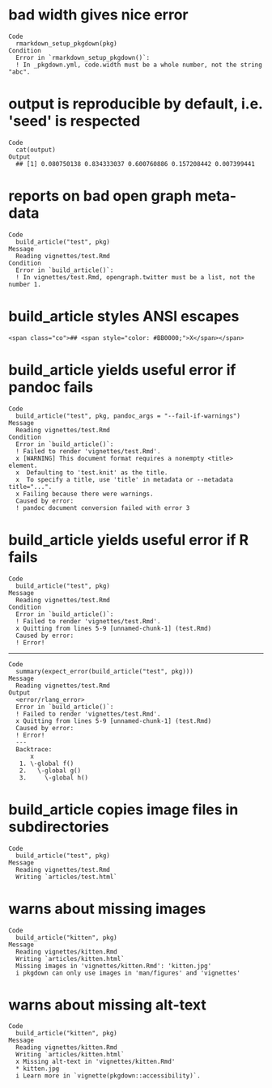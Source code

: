 # bad width gives nice error

    Code
      rmarkdown_setup_pkgdown(pkg)
    Condition
      Error in `rmarkdown_setup_pkgdown()`:
      ! In _pkgdown.yml, code.width must be a whole number, not the string "abc".

# output is reproducible by default, i.e. 'seed' is respected

    Code
      cat(output)
    Output
      ## [1] 0.080750138 0.834333037 0.600760886 0.157208442 0.007399441

# reports on bad open graph meta-data

    Code
      build_article("test", pkg)
    Message
      Reading vignettes/test.Rmd
    Condition
      Error in `build_article()`:
      ! In vignettes/test.Rmd, opengraph.twitter must be a list, not the number 1.

# build_article styles ANSI escapes

    <span class="co">## <span style="color: #BB0000;">X</span></span>

# build_article yields useful error if pandoc fails

    Code
      build_article("test", pkg, pandoc_args = "--fail-if-warnings")
    Message
      Reading vignettes/test.Rmd
    Condition
      Error in `build_article()`:
      ! Failed to render 'vignettes/test.Rmd'.
      x [WARNING] This document format requires a nonempty <title> element.
      x  Defaulting to 'test.knit' as the title.
      x  To specify a title, use 'title' in metadata or --metadata title="...".
      x Failing because there were warnings.
      Caused by error:
      ! pandoc document conversion failed with error 3

# build_article yields useful error if R fails

    Code
      build_article("test", pkg)
    Message
      Reading vignettes/test.Rmd
    Condition
      Error in `build_article()`:
      ! Failed to render 'vignettes/test.Rmd'.
      x Quitting from lines 5-9 [unnamed-chunk-1] (test.Rmd)
      Caused by error:
      ! Error!

---

    Code
      summary(expect_error(build_article("test", pkg)))
    Message
      Reading vignettes/test.Rmd
    Output
      <error/rlang_error>
      Error in `build_article()`:
      ! Failed to render 'vignettes/test.Rmd'.
      x Quitting from lines 5-9 [unnamed-chunk-1] (test.Rmd)
      Caused by error:
      ! Error!
      ---
      Backtrace:
          x
       1. \-global f()
       2.   \-global g()
       3.     \-global h()

# build_article copies image files in subdirectories

    Code
      build_article("test", pkg)
    Message
      Reading vignettes/test.Rmd
      Writing `articles/test.html`

# warns about missing images

    Code
      build_article("kitten", pkg)
    Message
      Reading vignettes/kitten.Rmd
      Writing `articles/kitten.html`
      Missing images in 'vignettes/kitten.Rmd': 'kitten.jpg'
      i pkgdown can only use images in 'man/figures' and 'vignettes'

# warns about missing alt-text

    Code
      build_article("kitten", pkg)
    Message
      Reading vignettes/kitten.Rmd
      Writing `articles/kitten.html`
      x Missing alt-text in 'vignettes/kitten.Rmd'
      * kitten.jpg
      i Learn more in `vignette(pkgdown::accessibility)`.

